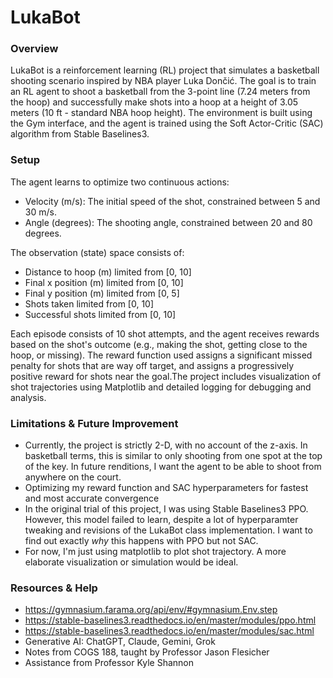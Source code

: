# LukaBot

### Overview
LukaBot is a reinforcement learning (RL) project that simulates a basketball shooting scenario inspired by NBA player Luka Dončić. The goal is to train an RL agent to shoot a basketball from the 3-point line (7.24 meters from the hoop) and successfully make shots into a hoop at a height of 3.05 meters (10 ft - standard NBA hoop height). The environment is built using the Gym interface, and the agent is trained using the Soft Actor-Critic (SAC) algorithm from Stable Baselines3.

### Setup
The agent learns to optimize two continuous actions:
- Velocity (m/s): The initial speed of the shot, constrained between 5 and 30 m/s.
- Angle (degrees): The shooting angle, constrained between 20 and 80 degrees.

The observation (state) space consists of: 
- Distance to hoop (m) limited from [0, 10]
- Final x position (m) limited from [0, 10]
- Final y position (m) limited from [0, 5]
- Shots taken limited from [0, 10]
- Successful shots limited from [0, 10]

Each episode consists of 10 shot attempts, and the agent receives rewards based on the shot's outcome (e.g., making the shot, getting close to the hoop, or missing). The reward function used assigns a significant missed penalty for shots that are way off target, and assigns a progressively positive reward for shots near the goal.The project includes visualization of shot trajectories using Matplotlib and detailed logging for debugging and analysis.

### Limitations & Future Improvement
- Currently, the project is strictly 2-D, with no account of the z-axis. In basketball terms, this is similar to only shooting from one spot at the top of the key. In future renditions, I want the agent to be able to shoot from anywhere on the court.
- Optimizing my reward function and SAC hyperparameters for fastest and most accurate convergence
- In the original trial of this project, I was using Stable Baselines3 PPO. However, this model failed to learn, despite a lot of hyperparamter tweaking and revisions of the LukaBot class implementation. I want to find out exactly *why* this happens with PPO but not SAC.
- For now, I'm just using matplotlib to plot shot trajectory. A more elaborate visualization or simulation would be ideal.

### Resources & Help
- https://gymnasium.farama.org/api/env/#gymnasium.Env.step
- https://stable-baselines3.readthedocs.io/en/master/modules/ppo.html
- https://stable-baselines3.readthedocs.io/en/master/modules/sac.html
- Generative AI: ChatGPT, Claude, Gemini, Grok
- Notes from COGS 188, taught by Professor Jason Flesicher
- Assistance from Professor Kyle Shannon

